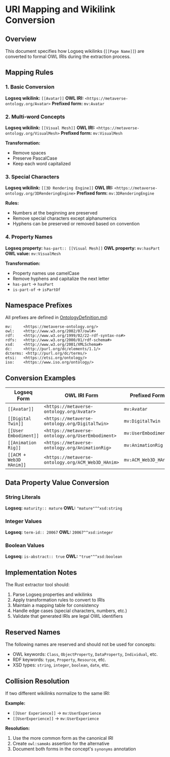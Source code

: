 # URI Mapping and Wikilink Conversion

## Overview

This document specifies how Logseq wikilinks (`[[Page Name]]`) are converted to formal OWL IRIs during the extraction process.

## Mapping Rules

### 1. Basic Conversion

**Logseq wikilink:** `[[Avatar]]`
**OWL IRI:** `<https://metaverse-ontology.org/Avatar>`
**Prefixed form:** `mv:Avatar`

### 2. Multi-word Concepts

**Logseq wikilink:** `[[Visual Mesh]]`
**OWL IRI:** `<https://metaverse-ontology.org/VisualMesh>`
**Prefixed form:** `mv:VisualMesh`

**Transformation:**
- Remove spaces
- Preserve PascalCase
- Keep each word capitalized

### 3. Special Characters

**Logseq wikilink:** `[[3D Rendering Engine]]`
**OWL IRI:** `<https://metaverse-ontology.org/3DRenderingEngine>`
**Prefixed form:** `mv:3DRenderingEngine`

**Rules:**
- Numbers at the beginning are preserved
- Remove special characters except alphanumerics
- Hyphens can be preserved or removed based on convention

### 4. Property Names

**Logseq property:** `has-part:: [[Visual Mesh]]`
**OWL property:** `mv:hasPart`
**OWL value:** `mv:VisualMesh`

**Transformation:**
- Property names use camelCase
- Remove hyphens and capitalize the next letter
- `has-part` → `hasPart`
- `is-part-of` → `isPartOf`

## Namespace Prefixes

All prefixes are defined in [OntologyDefinition.md](OntologyDefinition.md):

```
mv:     <https://metaverse-ontology.org/>
owl:    <http://www.w3.org/2002/07/owl#>
rdf:    <http://www.w3.org/1999/02/22-rdf-syntax-ns#>
rdfs:   <http://www.w3.org/2000/01/rdf-schema#>
xsd:    <http://www.w3.org/2001/XMLSchema#>
dc:     <http://purl.org/dc/elements/1.1/>
dcterms: <http://purl.org/dc/terms/>
etsi:   <https://etsi.org/ontology/>
iso:    <https://www.iso.org/ontology/>
```

## Conversion Examples

| Logseq Form | OWL IRI Form | Prefixed Form |
|-------------|--------------|---------------|
| `[[Avatar]]` | `<https://metaverse-ontology.org/Avatar>` | `mv:Avatar` |
| `[[Digital Twin]]` | `<https://metaverse-ontology.org/DigitalTwin>` | `mv:DigitalTwin` |
| `[[User Embodiment]]` | `<https://metaverse-ontology.org/UserEmbodiment>` | `mv:UserEmbodiment` |
| `[[Animation Rig]]` | `<https://metaverse-ontology.org/AnimationRig>` | `mv:AnimationRig` |
| `[[ACM + Web3D HAnim]]` | `<https://metaverse-ontology.org/ACM_Web3D_HAnim>` | `mv:ACM_Web3D_HAnim` |

## Data Property Value Conversion

### String Literals

**Logseq:** `maturity:: mature`
**OWL:** `"mature"^^xsd:string`

### Integer Values

**Logseq:** `term-id:: 20067`
**OWL:** `20067^^xsd:integer`

### Boolean Values

**Logseq:** `is-abstract:: true`
**OWL:** `"true"^^xsd:boolean`

## Implementation Notes

The Rust extractor tool should:

1. Parse Logseq properties and wikilinks
2. Apply transformation rules to convert to IRIs
3. Maintain a mapping table for consistency
4. Handle edge cases (special characters, numbers, etc.)
5. Validate that generated IRIs are legal OWL identifiers

## Reserved Names

The following names are reserved and should not be used for concepts:

- OWL keywords: `Class`, `ObjectProperty`, `DataProperty`, `Individual`, etc.
- RDF keywords: `type`, `Property`, `Resource`, etc.
- XSD types: `string`, `integer`, `boolean`, `date`, etc.

## Collision Resolution

If two different wikilinks normalize to the same IRI:

**Example:**
- `[[User Experience]]` → `mv:UserExperience`
- `[[UserExperience]]` → `mv:UserExperience`

**Resolution:**
1. Use the more common form as the canonical IRI
2. Create `owl:sameAs` assertion for the alternative
3. Document both forms in the concept's `synonyms` annotation
